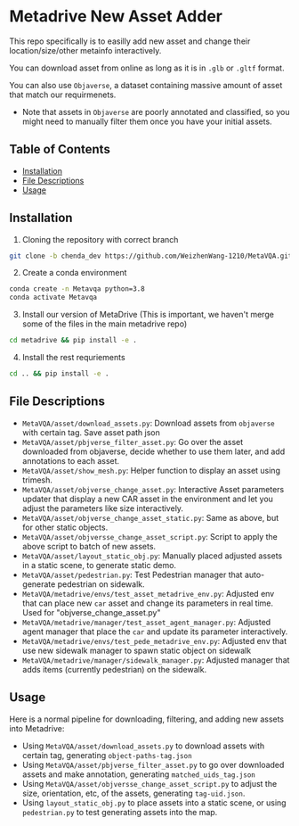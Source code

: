 
# Metadrive New Asset Adder

This repo specifically is to easilly add new asset and change their location/size/other metainfo interactively.

You can download asset from online as long as it is in `.glb` or `.gltf` format.

You can also use `Objaverse`, a dataset containing massive amount of asset that match our requirmenets.

- Note that assets in `Objaverse` are poorly annotated and classified, so you might need to manually filter them once you have your initial assets.


## Table of Contents

- [Installation](#installation)
- [File Descriptions](#file-descriptions)
- [Usage](#usage)

## Installation

1. Cloning the repository with correct branch
```bash
git clone -b chenda_dev https://github.com/WeizhenWang-1210/MetaVQA.git
```
2. Create a conda environment
```bash
conda create -n Metavqa python=3.8
conda activate Metavqa
```
3. Install our version of MetaDrive (This is important, we haven't merge some of the files in the main metadrive repo)
```bash
cd metadrive && pip install -e .
```
4. Install the rest requriements
```bash
cd .. && pip install -e .
```

## File Descriptions

- `MetaVQA/asset/download_assets.py`: Download assets from `objaverse` with certain tag. Save asset path json
- `MetaVQA/asset/pbjverse_filter_asset.py`: Go over the asset downloaded from objaverse, decide whether to use them later, and add annotations to each asset.
- `MetaVQA/asset/show_mesh.py`: Helper function to display an asset using trimesh.
- `MetaVQA/asset/objverse_change_asset.py`: Interactive Asset parameters updater that display a new CAR asset in the environment and let you adjust the parameters like size interactively.
- `MetaVQA/asset/objverse_change_asset_static.py`: Same as above, but for other static objects.
- `MetaVQA/asset/objversse_change_asset_script.py`: Script to apply the above script to batch of new assets.
- `MetaVQA/asset/layout_static_obj.py`: Manually placed adjusted assets in a static scene, to generate static demo.
- `MetaVQA/asset/pedestrian.py`: Test Pedestrian manager that auto-generate pedestrian on sidewalk.
- `MetaVQA/metadrive/envs/test_asset_metadrive_env.py`: Adjusted env that can place new `car` asset and change its parameters in real time. Used for "objverse_change_asset.py"
- `MetaVQA/metadrive/manager/test_asset_agent_manager.py`: Adjusted agent manager that place the `car` and update its parameter interactively.
- `MetaVQA/metadrive/envs/test_pede_metadrive_env.py`: Adjusted env that use new sidewalk manager to spawn static object on sidewalk
- `MetaVQA/metadrive/manager/sidewalk_manager.py`: Adjusted manager that adds items (currently pedestrian) on the sidewalk.

## Usage

Here is a normal pipeline for downloading, filtering, and adding new assets into Metadrive:
- Using `MetaVQA/asset/download_assets.py` to download assets with certain tag, generating `object-paths-tag.json`
- Using `MetaVQA/asset/pbjverse_filter_asset.py` to go over downloaded assets and make annotation, generating `matched_uids_tag.json`
- Using `MetaVQA/asset/objversse_change_asset_script.py` to adjust the size, orientation, etc, of the assets, generating `tag-uid.json`.
- Using `layout_static_obj.py` to place assets into a static scene, or using `pedestrian.py` to test generating assets into the map.